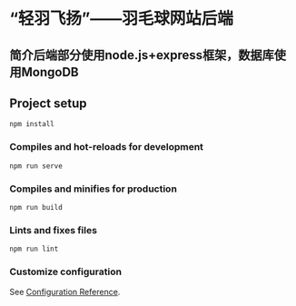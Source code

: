 # “轻羽飞扬”——羽毛球网站后端
## 简介后端部分使用node.js+express框架，数据库使用MongoDB

## Project setup
```
npm install
```

### Compiles and hot-reloads for development
```
npm run serve
```

### Compiles and minifies for production
```
npm run build
```

### Lints and fixes files
```
npm run lint
```

### Customize configuration
See [Configuration Reference](https://cli.vuejs.org/config/).
